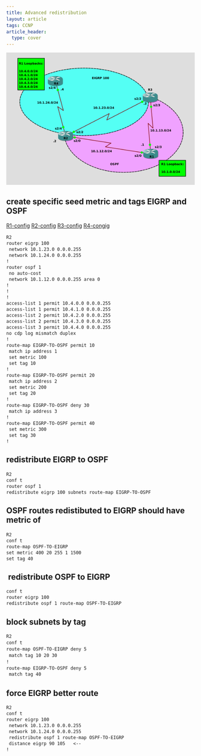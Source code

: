 ```yaml
---
title: Advanced redistribution
layout: article
tags: CCNP
article_header:
  type: cover
---
```


![GNS3 config](/assets/images/Cisco/advanced-redistribution-gns3.png)

## create specific seed metric and tags EIGRP and OSPF

[R1-config](/assets/images/Cisco/advanced_redistribution-R1.txt)
[R2-config](/assets/images/Cisco/advanced_redistribution--R2.txt)
[R3-config](/assets/images/Cisco/advanced_redistribution-R3.txt)
[R4-congig](/assets/images/Cisco/advanced-redistribution-R4.txt)

```
R2  
router eigrp 100  
 network 10.1.23.0 0.0.0.255  
 network 10.1.24.0 0.0.0.255  
!  
router ospf 1  
 no auto-cost  
 network 10.1.12.0 0.0.0.255 area 0  
!  
!  
!  
access-list 1 permit 10.4.0.0 0.0.0.255  
access-list 1 permit 10.4.1.0 0.0.0.255  
access-list 2 permit 10.4.2.0 0.0.0.255  
access-list 2 permit 10.4.3.0 0.0.0.255  
access-list 3 permit 10.4.4.0 0.0.0.255  
no cdp log mismatch duplex  
!  
route-map EIGRP-TO-OSPF permit 10
 match ip address 1
 set metric 100
 set tag 10
!
route-map EIGRP-TO-OSPF permit 20
 match ip address 2
 set metric 200
 set tag 20
!
route-map EIGRP-TO-OSPF deny 30
 match ip address 3
!
route-map EIGRP-TO-OSPF permit 40
 set metric 300
 set tag 30
!
```

## redistribute EIGRP to OSPF

```
R2
conf t
router ospf 1
redistribute eigrp 100 subnets route-map EIGRP-TO-OSPF
```

## OSPF routes redistibuted to EIGRP should have metric of

```
R2
conf t
route-map OSPF-TO-EIGRP
set metric 400 20 255 1 1500
set tag 40
```

##  redistribute OSPF to EIGRP

```bach
conf t
router eigrp 100
redistribute ospf 1 route-map OSPF-TO-EIGRP
```

## block subnets by tag

```bash
R2
conf t
route-map OSPF-TO-EIGRP deny 5
 match tag 10 20 30
!
route-map EIGRP-TO-OSPF deny 5
 match tag 40
```

## force EIGRP better route

```
R2
conf t
router eigrp 100
 network 10.1.23.0 0.0.0.255
 network 10.1.24.0 0.0.0.255
 redistribute ospf 1 route-map OSPF-TO-EIGRP
 distance eigrp 90 105   <--
!
```
